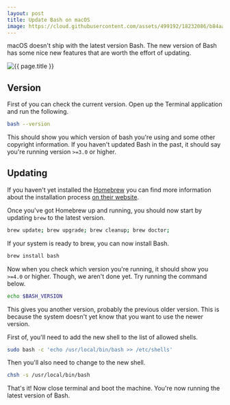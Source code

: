```yaml
---
layout: post
title: Update Bash on macOS
image: https://cloud.githubusercontent.com/assets/499192/18232086/b84aa8ea-72c8-11e6-8a24-d4bde845bae1.png
---
```


macOS doesn't ship with the latest version Bash. The new version of Bash has some nice new features that are worth the effort of updating.

![{{ page.title }}](https://cloud.githubusercontent.com/assets/499192/18232086/b84aa8ea-72c8-11e6-8a24-d4bde845bae1.png)

## Version

First of you can check the current version. Open up the Terminal application and run the following.

```bash
bash --version
```

This should show you which version of bash you're using and some other copyright information. If you haven't updated Bash in the past, it should say you're running version `>=3.0` or higher.

## Updating

If you haven't yet installed the [Homebrew](http://brew.sh/) you can find more information about the installation process [on their website](http://brew.sh/).

Once you've got Homebrew up and running, you should now start by updating `brew` to the latest version.

```bash
brew update; brew upgrade; brew cleanup; brew doctor;
```

If your system is ready to brew, you can now install Bash.

```bash
brew install bash
```

Now when you check which version you're running, it should show you `>=4.0` or higher. Though, we aren't done yet. Try running the command below.

```bash
echo $BASH_VERSION
```

This gives you another version, probably the previous older version. This is because the system doesn't yet know that you want to use the newer version.

First of, you'll need to add the new shell to the list of allowed shells.

```bash
sudo bash -c 'echo /usr/local/bin/bash >> /etc/shells'
```

Then you'll also need to change to the new shell.

```bash
chsh -s /usr/local/bin/bash
```

That's it! Now close terminal and boot the machine. You're now running the latest version of Bash.
